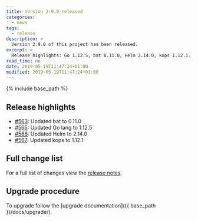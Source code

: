```yaml
---
title: Version 2.9.0 released
categories:
  - news
tags:
  - release
description: >
  Version 2.9.0 of this project has been released.
excerpt: >
  Release highlights: Go 1.12.5, bat 0.11.0, Helm 2.14.0, kops 1.12.1...
read_time: no
date: 2019-05-19T11:47:24+01:00
modified: 2019-05-19T11:47:24+01:00
---
```


{% include base_path %}

## Release highlights

* [#563](https://github.com/gantsign/development-environment/pull/563):
  Updated bat to 0.11.0
* [#565](https://github.com/gantsign/development-environment/pull/565):
  Updated Go lang to 1.12.5
* [#566](https://github.com/gantsign/development-environment/pull/566):
  Updated Helm to 2.14.0
* [#567](https://github.com/gantsign/development-environment/pull/567):
  Updated kops to 1.12.1

## Full change list

For a full list of changes view the
[release notes](https://github.com/gantsign/development-environment/releases/tag/2.9.0).

## Upgrade procedure

To upgrade follow the [upgrade documentation]({{ base_path }}/docs/upgrade/).
